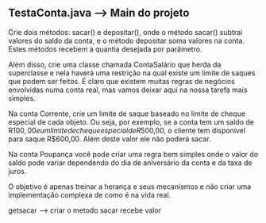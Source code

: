 ## TestaConta.java --> Main do projeto

Crie dois métodos: sacar() e depositar(), onde o método sacar() subtrai valores do saldo da conta, e o método depositar soma valores na conta. Estes métodos recebem a quantia desejada por parâmetro.

Além disso, crie uma classe chamada ContaSalário que herda da superclasse e nela haverá uma restrição na qual existe um limite de saques que podem ser feitos. É claro que existem muitas regras de negócios envolvidas numa conta real, mas vamos deixar aqui na nossa tarefa mais simples.

Na conta Corrente, crie um limite de saque baseado no limite de cheque especial de cada objeto. Ou seja, por exemplo, se a conta tem um saldo de R$100,00 e um limite de cheque especial de R$500,00, o cliente tem disponível para saque R$600,00. Além deste valor ele não poderá sacar. 

Na conta Poupança você pode criar uma regra bem simples onde o valor do saldo pode variar dependendo do dia de aniversário da conta e da taxa de juros.

O objetivo é apenas treinar a herança e seus mecanismos e não criar uma implementação complexa de como é na vida real.

getsacar --> criar o metodo sacar recebe valor 